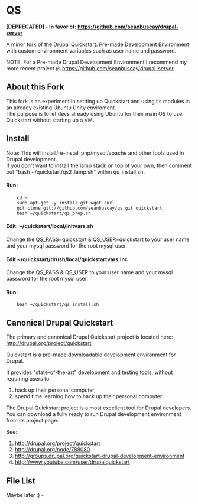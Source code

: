 # QS

**[DEPRECATED] - In favor of: https://github.com/seanbuscay/drupal-server**

A minor fork of the Drupal Quickstart: Pre-made Development Environment with custom environment variables such as user name and password.

NOTE: For a Pre-made Drupal Development Environment I recommend my more recent project @ https://github.com/seanbuscay/drupal-server .

## About this Fork

This fork is an experiment in settting up Quickstart and using its modules in an already existing Ubuntu Unity enviroment.  
The purpose is to let devs already using Ubuntu for their main OS to use Quickstart without starting up a VM.

## Install

Note: This will install/re-install php/mysql/apache and other tools used in Drupal development.  
If you don't want to install the lamp stack on top of your own, then comment out "bash ~/quickstart/qs2_lamp.sh" within qs_install.sh.

#### Run:

        cd ~
        sudo apt-get -y install git wget curl
        git clone git://github.com/seanbuscay/qs.git quickstart
        bash ~/quickstart/qs_prep.sh
        
#### Edit: ~/quickstart/local/initvars.sh  

Change the QS_PASS=quickstart & QS_USER=quickstart to your user name and your mysql password for the root mysql user.

#### Edit ~/quickstart/drush/local/quickstartvars.inc

Change the QS_PASS & QS_USER to your user name and your mysql password for the root mysql user.

#### Run:
        
        bash ~/quickstart/qs_install.sh


## Canonical Drupal Quickstart

The primary and canonical Drupal Quickstart project is located here: http://drupal.org/project/quickstart

Quickstart is a pre-made downloadable development environment for Drupal.

It provides "state-of-the-art" development and testing tools, without requiring users to:

1. hack up their personal computer,
2. spend time learning how to hack up their personal computer

The Drupal Quickstart project is a most excellent tool for Drupal developers.  
You can download a fully ready to run Drupal development environment from its project page.

See:

1. http://drupal.org/project/quickstart
2. http://drupal.org/node/788080
3. http://groups.drupal.org/quickstart-drupal-development-environment
4. http://www.youtube.com/user/drupalquickstart

## File List

Maybe later :) -
